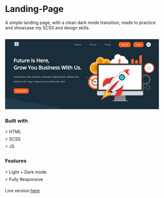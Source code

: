 # Landing-Page
A simple landing page, with a clean dark mode transition, made to practice and showcase my SCSS and design skills.

<h2 align="center">
  <img src="dist\assets\preview.png" alt="" width="600px" />
  <br>
</h2>

### Built with

⚡️ HTML\
⚡️ SCSS\
⚡️ JS

### Features

⚡️ Light + Dark mode\
⚡️ Fully Responsive

Live version [here](https://amiraliesi83.github.io/Landing-Page/)
